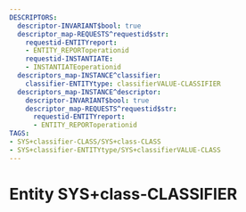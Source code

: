 ```yaml
---
DESCRIPTORS:
  descriptor-INVARIANT$bool: true
  descriptor_map-REQUESTS^requestid$str:
    requestid-ENTITYreport:
    - ENTITY_REPORToperationid
    requestid-INSTANTIATE:
    - INSTANTIATEoperationid
  descriptors_map-INSTANCE^classifier:
    classifier-ENTITYtype: classifierVALUE-CLASSIFIER
  descriptors_map-INSTANCE^descriptor:
    descriptor-INVARIANT$bool: true
    descriptor_map-REQUESTS^requestid$str:
      requestid-ENTITYreport:
      - ENTITY_REPORToperationid
TAGS:
- SYS+classifier-CLASS/SYS+class-CLASS
- SYS+classifier-ENTITYtype/SYS+classifierVALUE-CLASS
---
```

# Entity SYS+class-CLASSIFIER


